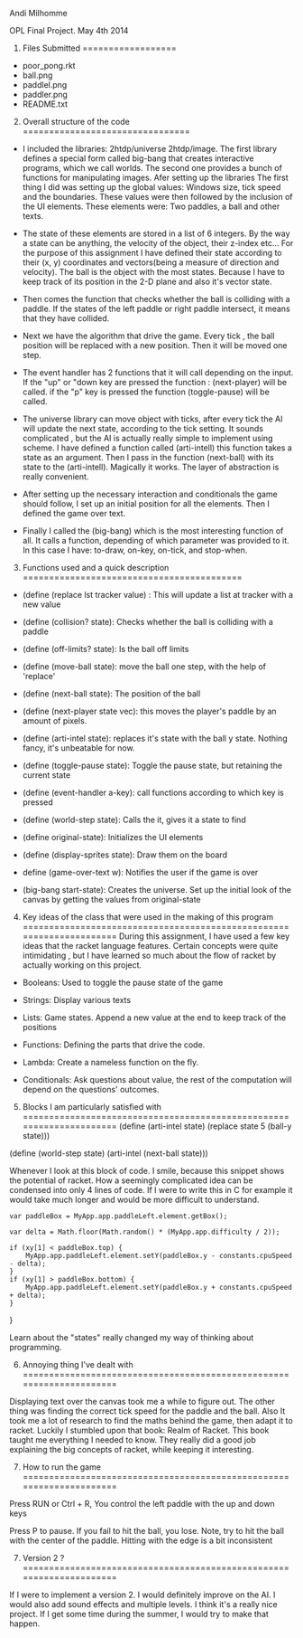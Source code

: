 Andi Milhomme

OPL Final Project.  May 4th 2014

1. Files Submitted
==================
* poor_pong.rkt
* ball.png
* paddlel.png
* paddler.png
* README.txt


2. Overall structure of the code
================================

+ I included the libraries: 2htdp/universe 2htdp/image. The first library 
defines a special form called  big-bang that creates interactive programs,
which we call worlds. The second one provides a bunch of functions for manipulating
images. Afer setting up the libraries The first thing I did was
setting up the global values: Windows size, tick speed and the boundaries. 
These values were then followed by the inclusion of the UI elements. These
elements were: Two paddles, a ball and other texts. 

+ The state of these elements are stored in a list of 6 integers. By the way 
a state can be anything, the velocity of the object, their z-index etc... For
the purpose of this assignment I have defined their state according to their
(x, y) coordinates and vectors(being a measure of direction and velocity). 
The ball is the object with the most states. Because I have to keep track of 
its position in the 2-D plane and also it's vector state.

+ Then comes the function that checks whether the ball is colliding with a paddle. 
If the states of the left paddle or right paddle intersect, it means that they 
have collided.

+ Next we have the algorithm that drive the game. Every tick , the ball position
will be replaced with a new position. Then it will be moved one step.

+ The event handler has 2 functions that it will call depending on the input.
 If the "up" or "down key are pressed the function : (next-player) will be called.
 if the "p" key is pressed the function (toggle-pause) will be called. 
 
+ The universe library can move object with ticks, after every tick the AI will 
update the next state,   according to the tick setting. It sounds complicated , but the AI 
is actually really simple to implement using scheme. I have defined a function called
(arti-intell) this function takes a state as an argument. Then I pass in the function 
(next-ball) with its state to the (arti-intell).
Magically it works. The layer of abstraction is really convenient.


 + After setting up the necessary interaction and conditionals the game should follow,
 I set up an initial position for all the elements. Then I defined the game over text.
 
 + Finally I called the (big-bang) which is the most interesting function of all. 
 It calls a function, depending of which parameter was provided to it. In this case I have:
 to-draw, on-key, on-tick, and stop-when.
 
 
 3. Functions used and a quick description
==========================================

+ (define (replace lst tracker value) : This will update  a list at tracker with a new value

+ (define (collision? state): Checks whether the ball is colliding with a paddle

+  (define (off-limits? state): Is the ball off limits

+  (define (move-ball state): move the ball one step, with the help of 'replace'

+ (define (next-ball state): The position of the ball

+ (define (next-player state vec): this moves the player's paddle by an amount of pixels.

+ (define (arti-intel state): replaces it's state with the ball y state. Nothing fancy, it's unbeatable for now.

+ (define (toggle-pause state): Toggle the pause state, but retaining the current state

+ (define (event-handler a-key): call functions according to which key is pressed

+ (define (world-step state): Calls the it, gives it a state to find

+ (define original-state): Initializes the UI elements

+ (define (display-sprites state): Draw them on the board

+ define (game-over-text w): Notifies the user if the game is over
 
+ (big-bang start-state): Creates the universe. Set up the initial look of the canvas
  by getting the values from original-state
  
  
  
4. Key ideas of the class that were used in the making of this program
=====================================================================
During this assignment, I have used a few key ideas that the racket language 
features. Certain concepts were quite intimidating , but I have learned so much about the flow of racket
by actually working on this project.

* Booleans: Used to toggle the pause state of the game

* Strings: Display various texts

* Lists: Game states. Append a new value at the end to keep track of the positions

* Functions: Defining the parts that drive the code.

* Lambda: Create a nameless function on the fly.

* Conditionals: Ask questions about value, the rest of the computation will depend 
on the questions' outcomes.


5. Blocks I am particularly satisfied with
=====================================================================
(define (arti-intel state)
 (replace state 5 (ball-y state)))
 
 (define (world-step state)
  (arti-intel (next-ball state)))
  
  Whenever I look at this block of code. I smile, because this snippet shows the 
  potential of racket. How a seemingly complicated idea can be condensed into
  only 4 lines of code. If I were to write this in C for example it would take much longer and 
  would be more difficult to understand.
  
    var paddleBox = MyApp.app.paddleLeft.element.getBox();

    var delta = Math.floor(Math.random() * (MyApp.app.difficulty / 2));

    if (xy[1] < paddleBox.top) {
        MyApp.app.paddleLeft.element.setY(paddleBox.y - constants.cpuSpeed - delta);
    }
    if (xy[1] > paddleBox.bottom) {
        MyApp.app.paddleLeft.element.setY(paddleBox.y + constants.cpuSpeed + delta);
    }
}

Learn about the "states" really changed my way of thinking about programming. 


6.  Annoying thing I've dealt with
=====================================================================

Displaying text over the canvas took me a while to figure out. The other 
thing was finding the correct tick speed for the paddle and the ball. Also It took me
a lot of research to find the maths behind the game, then adapt it to racket.
Luckily I stumbled upon that book: Realm of Racket. This book taught me everything I needed to know.
They really did a good job explaining the big concepts of racket, while keeping it interesting. 

7. How to run the game
=====================================================================

Press RUN or Ctrl + R,
You control the left paddle with the up and down keys

Press P to pause. If you fail to hit the ball, you lose.
Note, try to hit the ball with the center of the paddle. 
 Hitting with the edge is a bit inconsistent



7. Version 2 ?
=====================================================================

If I were to implement a version 2. I would definitely improve on the AI. I would
also add sound effects and multiple levels. I think it's a really nice project. 
If I get some time during the summer, I would try to make that happen.



  
  
  
